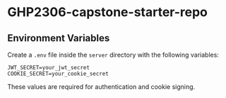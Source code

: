 # GHP2306-capstone-starter-repo

## Environment Variables

Create a `.env` file inside the `server` directory with the following
variables:

```
JWT_SECRET=your_jwt_secret
COOKIE_SECRET=your_cookie_secret
```

These values are required for authentication and cookie signing.
